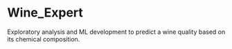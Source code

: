 # Wine_Expert
Exploratory analysis and ML development to predict a wine quality based on its chemical composition. 
